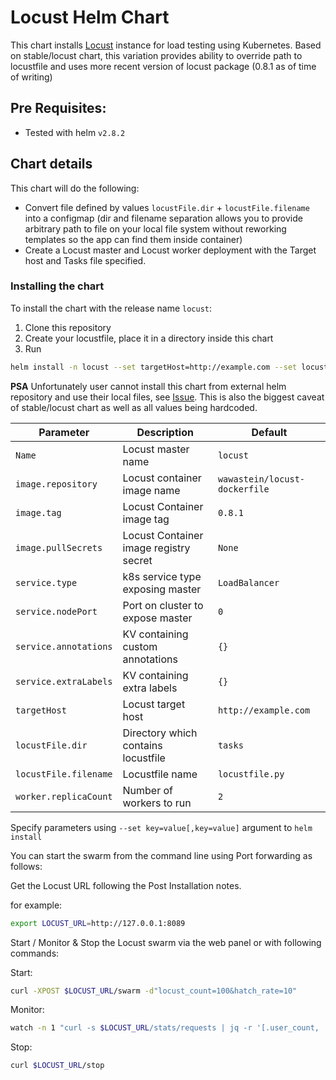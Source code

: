 # Locust Helm Chart

This chart installs [Locust](http://locust.io) instance for load testing using Kubernetes.
Based on stable/locust chart, this variation provides ability to override path to locustfile and uses more recent version of locust package (0.8.1 as of time of writing)

## Pre Requisites:

* Tested with helm `v2.8.2`

## Chart details

This chart will do the following:

* Convert file defined by values `locustFile.dir` + `locustFile.filename` into a configmap (dir and filename separation allows you to provide arbitrary path to file on your local file system without reworking templates so the app can find them inside container)
* Create a Locust master and Locust worker deployment with the Target host
  and Tasks file specified.


### Installing the chart

To install the chart with the release name `locust`:
1. Clone this repository
2. Create your locustfile, place it in a directory inside this chart
3. Run
```bash
helm install -n locust --set targetHost=http://example.com --set locustFile.dir="my_dir" --set locustFile.filename="my_locust.py" . 
```
**PSA**
Unfortunately user cannot install this chart from external helm repository and use their local files, see [Issue](https://github.com/helm/helm/issues/3276).
This is also the biggest caveat of stable/locust chart as well as all values being hardcoded.

| Parameter                    | Description                             | Default                                               |
| ---------------------------- | ----------------------------------      | ----------------------------------------------------- |
| `Name`                       | Locust master name                      | `locust`                                              |
| `image.repository`           | Locust container image name             | `wawastein/locust-dockerfile`                                    |
| `image.tag`                  | Locust Container image tag              | `0.8.1`                                               |
| `image.pullSecrets`          | Locust Container image registry secret  | `None`                                                |
| `service.type`               | k8s service type exposing master        | `LoadBalancer`                                        |
| `service.nodePort`           | Port on cluster to expose master        | `0`                                                   |
| `service.annotations`        | KV containing custom annotations        | `{}`                                                  |
| `service.extraLabels`        | KV containing extra labels              | `{}`                                                  |
| `targetHost`                 | Locust target host                      | `http://example.com`                                  |
| `locustFile.dir`             | Directory which contains locustfile     | `tasks`                                               |
| `locustFile.filename`        | Locustfile name                         | `locustfile.py`                                       |
| `worker.replicaCount`        | Number of workers to run                | `2`                                                   |

Specify parameters using `--set key=value[,key=value]` argument to `helm install`

You can start the swarm from the command line using Port forwarding as follows:

Get the Locust URL following the Post Installation notes.

for example:
```bash
export LOCUST_URL=http://127.0.0.1:8089
```

Start / Monitor & Stop the Locust swarm via the web panel or with following commands:

Start:
```bash
curl -XPOST $LOCUST_URL/swarm -d"locust_count=100&hatch_rate=10"
```

Monitor:
```bash
watch -n 1 "curl -s $LOCUST_URL/stats/requests | jq -r '[.user_count, .total_rps, .state] | @tsv'"
```

Stop:
```bash
curl $LOCUST_URL/stop
```
